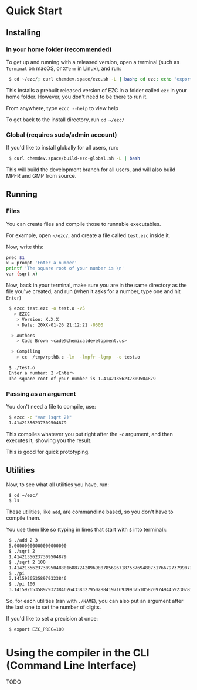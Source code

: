 
# Quick Start

## Installing

### In your home folder (recommended)

To get up and running with a released version, open a terminal (such as `Terminal` on macOS, or `XTerm` in Linux), and run:

```bash
 $ cd ~/ezc/; curl chemdev.space/ezc.sh -L | bash; cd ezc; echo "export PATH=$PATH:~/ezc/" >> ~/.bashrc; bash
```

This installs a prebuilt released version of EZC in a folder called `ezc` in your home folder. However, you don't need to be there to run it.

From anywhere, type `ezcc --help` to view help

To get back to the install directory, run `cd ~/ezc/`

### Global (requires sudo/admin account)

If you'd like to install globally for all users, run:

```bash
 $ curl chemdev.space/build-ezc-global.sh -L | bash
```

This will build the development branch for all users, and will also build MPFR and GMP from source.

## Running

### Files

You can create files and compile those to runnable executables.

For example, open `~/ezc/`, and create a file called `test.ezc` inside it.

Now, write this:

``` bash
prec $1
x = prompt 'Enter a number'
printf 'The square root of your number is \n'
var (sqrt x)
```

Now, back in your terminal, make sure you are in the same directory as the file you've created, and run (when it asks for a number, type one and hit `Enter`)

``` bash
 $ ezcc test.ezc -o test.o -v5
   > EZCC
    > Version: X.X.X
    > Date: 20XX-01-26 21:12:21 -0500

  > Authors
    > Cade Brown <cade@chemicaldevelopment.us>

  > Compiling
    > cc  /tmp/rpthB.c -lm  -lmpfr -lgmp  -o test.o

 $ ./test.o
 Enter a number: 2 <Enter>
 The square root of your number is 1.41421356237309504879
```

### Passing as an argument

You don't need a file to compile, use:

``` bash
 $ ezcc -c "var (sqrt 2)"
 1.41421356237309504879
```

This compiles whatever you put right after the `-c` argument, and then executes it, showing you the result.

This is good for quick prototyping.

## Utilities

Now, to see what all utilities you have, run:

```bash
 $ cd ~/ezc/
 $ ls
```

These utilities, like `add`, are commandline based, so you don't have to compile them.

You use them like so (typing in lines that start with `$` into terminal):


```bash
 $ ./add 2 3
 5.00000000000000000000
 $ ./sqrt 2
 1.41421356237309504879
 $ ./sqrt 2 100
 1.4142135623730950488016887242096980785696718753769480731766797379907324784621070388503875343276415727
 $ ./pi 
 3.14159265358979323846
 $ ./pi 100
 3.1415926535897932384626433832795028841971693993751058209749445923078164062862089986280348253421170678
```

So, for each utilities (ran with `./NAME`), you can also put an argument after the last one to set the number of digits.

If you'd like to set a precision at once:

```bash
 $ export EZC_PREC=100
```

# Using the compiler in the CLI (Command Line Interface)


TODO

